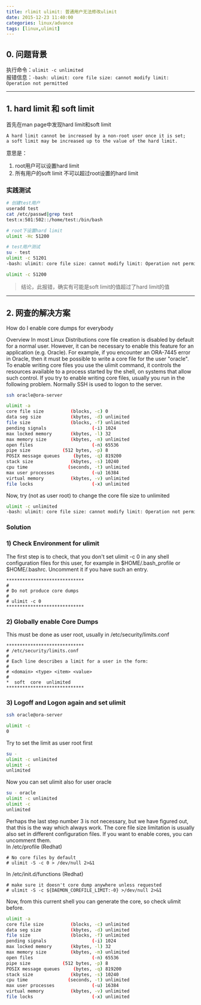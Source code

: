 ```yaml
---
title: rlimit ulimit: 普通用户无法修改ulimit
date: 2015-12-23 11:40:00
categories: linux/advance
tags: [linux,ulimit]
---
```


## 0. 问题背景
执行命令：`ulimit -c unlimited`  
报错信息：`-bash: ulimit: core file size: cannot modify limit: Operation not permitted`

---

## 1. hard limit 和 soft limit
首先在man page中发现hard limit和soft limit
```
A hard limit cannot be increased by a non-root user once it is set;
a soft limit may be increased up to the value of the hard limit.
```
意思是：
1. root用户可以设置hard limit
2. 所有用户的soft limit 不可以超过root设置的hard limit

### 实践测试
``` bash
# 创建test用户
useradd test
cat /etc/passwd|grep test
test:x:501:502::/home/test:/bin/bash

# root下设置hard limit
ulimit -Hc 51200

# test用户测试
su - test
ulimit -c 51201
-bash: ulimit: core file size: cannot modify limit: Operation not permitted

ulimit -c 51200
```
> 结论，此报错，确实有可能是soft limit的值超过了hard limit的值

---

## 2. 网查的解决方案
How do I enable core dumps for everybody

Overview
In most Linux Distributions core file creation is disabled by default for a normal user. However, it can be necessary to enable this feature for an application (e.g. Oracle). For example, if you encounter an ORA-7445 error in Oracle, then it must be possible to write a core file for the user "oracle".
To enable writing core files you use the ulimit command, it controls the resources available to a process started by the shell, on systems that allow such control.
If you try to enable writing core files, usually you run in the following problem. Normally SSH is used to logon to the server.

``` bash
ssh oracle@ora-server

ulimit -a
core file size          (blocks, -c) 0
data seg size           (kbytes, -d) unlimited
file size               (blocks, -f) unlimited
pending signals                 (-i) 1024
max locked memory       (kbytes, -l) 32
max memory size         (kbytes, -m) unlimited
open files                      (-n) 65536
pipe size            (512 bytes, -p) 8
POSIX message queues     (bytes, -q) 819200
stack size              (kbytes, -s) 10240
cpu time               (seconds, -t) unlimited
max user processes              (-u) 16384
virtual memory          (kbytes, -v) unlimited
file locks                      (-x) unlimited
```

Now, try (not as user root) to change the core file size to unlimited

``` bash
ulimit -c unlimited
-bash: ulimit: core file size: cannot modify limit: Operation not permitted
```

### Solution
### 1) Check Environment for ulimit
The first step is to check, that you don't set ulimit -c 0 in any shell configuration files for this user, for example in $HOME/.bash_profile or $HOME/.bashrc. Uncomment it if you have such an entry.

```
*****************************
#
# Do not produce core dumps
#
# ulimit -c 0
*****************************
```

### 2) Globally enable Core Dumps

This must be done as user root, usually in /etc/security/limits.conf

```
*****************************
# /etc/security/limits.conf
#
# Each line describes a limit for a user in the form:
#
# <domain> <type> <item> <value>
#
*  soft  core  unlimited
*****************************
```

### 3) Logoff and Logon again and set ulimit
``` bash
ssh oracle@ora-server

ulimit -c
0
```

Try to set the limit as user root first

``` bash
su -
ulimit -c unlimited
ulimit -c
unlimited
```

Now you can set ulimit also for user oracle

``` bash
su - oracle
ulimit -c unlimited
ulimit -c
unlimited
```

Perhaps the last step number 3 is not necessary, but we have figured out, that this is the way which always work. The core file size limitation is usually also set in different configuration files. If you want to enable cores, you can uncomment them.  
In /etc/profile (Redhat)

```
# No core files by default
# ulimit -S -c 0 > /dev/null 2>&1
```

In /etc/init.d/functions (Redhat)

```
# make sure it doesn't core dump anywhere unless requested
# ulimit -S -c ${DAEMON_COREFILE_LIMIT:-0} >/dev/null 2>&1
```

Now, from this current shell you can generate the core, so check ulimit before.

``` bash
ulimit -a
core file size          (blocks, -c) unlimited
data seg size           (kbytes, -d) unlimited
file size               (blocks, -f) unlimited
pending signals                 (-i) 1024
max locked memory       (kbytes, -l) 32
max memory size         (kbytes, -m) unlimited
open files                      (-n) 65536
pipe size            (512 bytes, -p) 8
POSIX message queues     (bytes, -q) 819200
stack size              (kbytes, -s) 10240
cpu time               (seconds, -t) unlimited
max user processes              (-u) 16384
virtual memory          (kbytes, -v) unlimited
file locks                      (-x) unlimited
```
